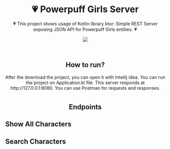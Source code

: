 #  <h1 align="center">💗 Powerpuff Girls Server</h1>

<p align="center">  
💗 This project shows usage of Kotlin library ktor: Simple REST Server exposing JSON API for Powerpuff Girls entities. 💗
</p>
<p align="center">
<img src="https://github.com/betulnecanli/PowerpuffGirlsServer/blob/master/banner/ppgbnnr.png?raw=true"/>
</p>

</br>
<h2 align="center">How to run?</h2>
<p align="center"> 
After the download the project, you can open it with Intellij Idea. 
You can run the project on Application.kt file.
This server responds at http://127.0.0.1:8080.
You can use Postman for requests and responses.
</p>

# <h2 align="center">Endpoints</h2>
## Show All Characters 
## Search Characters 
